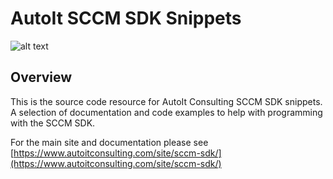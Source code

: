 # AutoIt SCCM SDK Snippets

![alt text](https://www.autoitconsulting.com/site/wp-content/uploads/2018/03/SCCM_SDK.png "AutoIt SCCM SDK Snippets")


## Overview

This is the source code resource for AutoIt Consulting SCCM SDK snippets. A selection of documentation and code examples to help with programming with the SCCM SDK.

For the main site and documentation please see [https://www.autoitconsulting.com/site/sccm-sdk/](https://www.autoitconsulting.com/site/sccm-sdk/)
